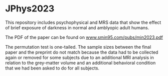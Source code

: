 # JPhys2023

This repository includes psychophysical and MRS data that show the effect of brief exposure of darkness in normal and amblyopic adult humans. 

The PDF of the paper can be found on www.smin95.com/pubs/min2023.pdf

The permutation test is one-tailed. The sample sizes between the final paper and the preprint do not match because the data had to be collected again or removed for some subjects due to an additional MRI analysis in relation to the grey-matter volume and an additional behavioral condition that we had been asked to do for all subjects. 
